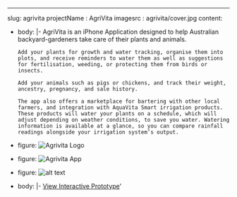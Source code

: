 ---
slug: agrivita
projectName : AgriVita
imagesrc : agrivita/cover.jpg
content:
- body: |-
      AgriVita is an iPhone Application designed to help Australian backyard-gardeners take care of their plants and animals.
      
      Add your plants for growth and water tracking, organise them into plots, and receive reminders to water them as well as suggestions for fertilisation, weeding, or protecting them from birds or insects.
      
      Add your animals such as pigs or chickens, and track their weight, ancestry, pregnancy, and sale history.
      
      The app also offers a marketplace for bartering with other local farmers, and integration with AquaVita Smart irrigation products. These products will water your plants on a schedule, which will adjust depending on weather conditions, to save you water. Watering information is available at a glance, so you can compare rainfall readings alongside your irrigation system’s output.
      
- figure:
      ![Agrivita Logo](http://files.nathansimpson.design/portfolio/agrivita/logo.jpg "Agrivita Logo")
      
- figure:
      ![Agrivita App](http://files.nathansimpson.design/portfolio/agrivita/abstract.jpg "Agrivita App")

- figure:
      ![alt text](http://files.nathansimpson.design/portfolio/agrivita/threeup.png "Agrivita App")
      
- body: |-
      [View Interactive Prototype](https://xd.adobe.com/view/30072277-e7ee-4fdd-a211-ac225ed8df57/)'